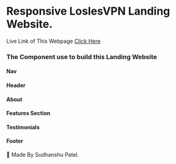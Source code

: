 # Responsive LoslesVPN Landing Website.

Live Link of This Webpage [Click Here](https://loslesvpn-landing-web-page.netlify.app/)
### The Component use to build this Landing Website
#### Nav
#### Header
#### About
#### Features Section
#### Testimonials
#### Footer
💙 Made By Sudhanshu Patel.
